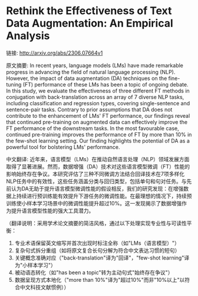 # Rethink the Effectiveness of Text Data Augmentation: An Empirical Analysis

链接: http://arxiv.org/abs/2306.07664v1

原文摘要:
In recent years, language models (LMs) have made remarkable progress in
advancing the field of natural language processing (NLP). However, the impact
of data augmentation (DA) techniques on the fine-tuning (FT) performance of
these LMs has been a topic of ongoing debate. In this study, we evaluate the
effectiveness of three different FT methods in conjugation with
back-translation across an array of 7 diverse NLP tasks, including
classification and regression types, covering single-sentence and sentence-pair
tasks. Contrary to prior assumptions that DA does not contribute to the
enhancement of LMs' FT performance, our findings reveal that continued
pre-training on augmented data can effectively improve the FT performance of
the downstream tasks. In the most favourable case, continued pre-training
improves the performance of FT by more than 10% in the few-shot learning
setting. Our finding highlights the potential of DA as a powerful tool for
bolstering LMs' performance.

中文翻译:
近年来，语言模型（LMs）在推动自然语言处理（NLP）领域发展方面取得了显著进展。然而，数据增强（DA）技术对这些语言模型微调（FT）性能的影响始终存在争议。本研究评估了三种不同微调方法结合回译技术在7项多样化NLP任务中的有效性，这些任务涵盖分类与回归类型，包括单句和句对任务。与先前认为DA无助于提升语言模型微调性能的假设相反，我们的研究发现：在增强数据上持续进行预训练能有效提升下游任务的微调性能。在最理想的情况下，持续预训练使小样本学习场景中的微调性能提升超过10%。这一发现揭示了数据增强作为提升语言模型性能的强大工具潜力。

（翻译说明：采用学术论文摘要的简洁风格，通过以下处理实现专业性与可读性平衡：
1. 专业术语保留英文缩写并首次出现时标注全称（如"LMs（语言模型）"）
2. 复杂句式拆分重组（如将原文复合长句分解为符合中文表达习惯的短句）
3. 关键概念准确对应（"back-translation"译为"回译"，"few-shot learning"译为"小样本学习"）
4. 被动语态转化（如"has been a topic"转为主动句式"始终存在争议"）
5. 数据呈现方式本地化（"more than 10%"译为"超过10%"而非"10%以上"以符合中文科技文献惯例））

